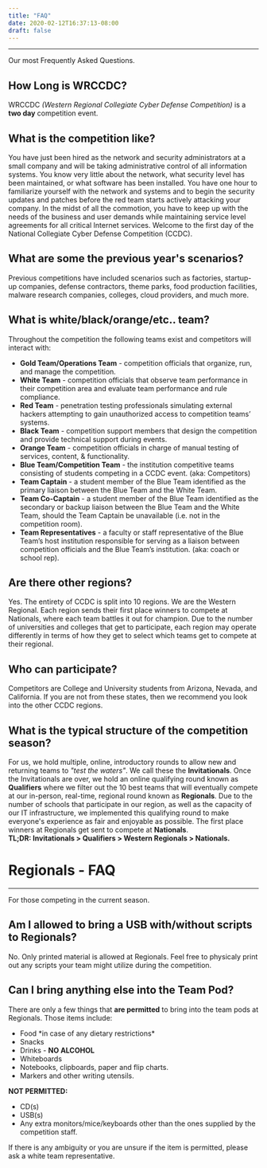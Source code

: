 ```yaml
---
title: "FAQ"
date: 2020-02-12T16:37:13-08:00
draft: false
---
```

<hr>
Our most Frequently Asked Questions.<!--more-->

## How Long is WRCCDC?
WRCCDC _(Western Regional Collegiate Cyber Defense Competition)_ is a __two day__ competition event.

## What is the competition like?
You have just been hired as the network and security administrators at a small company and will be taking administrative control of all information systems. You know very little about the network, what security level has been maintained, or what software has been installed. You have one hour to familiarize yourself with the network and systems and to begin the security updates and patches before the red team starts actively attacking your company. In the midst of all the commotion, you have to keep up with the needs of the business and user demands while maintaining service level agreements for all critical Internet services. Welcome to the first day of the National Collegiate Cyber Defense Competition (CCDC).

## What are some the previous year's scenarios?
Previous competitions have included scenarios such as factories, startup-up companies, defense contractors, theme parks, food production facilities, malware research companies, colleges, cloud providers, and much more.

## What is white/black/orange/etc.. team?
Throughout the competition the following teams exist and competitors will interact with:

* **Gold Team/Operations Team** - competition officials that organize, run, and manage the competition.
* **White Team** - competition officials that observe team performance in their competition area and evaluate team performance and rule compliance.
* **Red Team** - penetration testing professionals simulating external hackers attempting to gain unauthorized access to competition teams’ systems.
* **Black Team** - competition support members that design the competition and provide technical support during events.
* **Orange Team** - competition officials in charge of manual testing of services, content, & functionality.
* **Blue Team/Competition Team** - the institution competitive teams consisting of students competing in a CCDC event. (aka: Competitors)
* **Team Captain** - a student member of the Blue Team identified as the primary liaison between the Blue Team and the White Team.
* **Team Co-Captain** - a student member of the Blue Team identified as the secondary or backup liaison between the Blue Team and the White Team, should the Team Captain be unavailable (i.e. not in the competition room).
* **Team Representatives** - a faculty or staff representative of the Blue Team’s host institution responsible for serving as a liaison between competition officials and the Blue Team’s institution. (aka: coach or school rep).

## Are there other regions?
Yes. The entirety of CCDC is split into 10 regions. We are the Western Regional. Each region sends their first place winners to compete at Nationals, where each team battles it out for champion. Due to the number of universities and colleges that get to participate, each region may operate differently in terms of how they get to select which teams get to compete at their regional.

## Who can participate?
Competitors are College and University students from Arizona, Nevada, and California. If you are not from these states, then we recommend you look into the other CCDC regions.

## What is the typical structure of the competition season?
For us, we hold multiple, online, introductory rounds to allow new and returning teams to *"test the waters"*. We call these the **Invitationals**. Once the Invitationals are over, we hold an online qualifying round known as **Qualifiers** where we filter out the 10 best teams that will eventually compete at our in-person, real-time, regional round known as **Regionals**. Due to the number of schools that participate in our region, as well as the capacity of our IT infrastructure, we implemented this qualifying round to make everyone's experience as fair and enjoyable as possible. The first place winners at Regionals get sent to compete at **Nationals**.
<br>**TL;DR: Invitationals > Qualifiers > Western Regionals > Nationals.**

# Regionals - FAQ
<hr>
For those competing in the current season.

## Am I allowed to bring a USB with/without scripts to Regionals?
No. Only printed material is allowed at Regionals. Feel free to physicaly print out any scripts your team might utilize during the competition.

## Can I bring anything else into the Team Pod?
There are only a few things that **are permitted** to bring into the team pods at Regionals. Those items include:

* Food \*in case of any dietary restrictions\*
* Snacks
* Drinks - **NO ALCOHOL**
* Whiteboards
* Notebooks, clipboards, paper and flip charts.
* Markers and other writing utensils.

**NOT PERMITTED:**

* CD(s)
* USB(s)
* Any extra monitors/mice/keyboards other than the ones supplied by the competition staff.

If there is any ambiguity or you are unsure if the item is permitted, please ask a white team representative.
